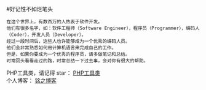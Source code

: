 #好记性不如烂笔头
```
在这个世界上，有数百万的人热衷于软件开发。
他们有很多名字，如：软件工程师（Software Engineer），程序员（Programmer），编码人（Coder），开发人员（Developer）。
经过一段时间后，这些人也许能够成为一个优秀的编码人员。
他们会非常熟悉如何用计算机语言来完成自己的工作。
但是，如果你要成为一个优秀的程序员，请多做笔记和总结。
时常回头看看走过的路，时常总结一下过去事，会对你有很大的帮助。
```

PHP工具类，请记得 star： [PHP工具类](https://github.com/whm19940308/phpTools)  
个人博客： [铭之博客](https://www.whmblog.cn)

